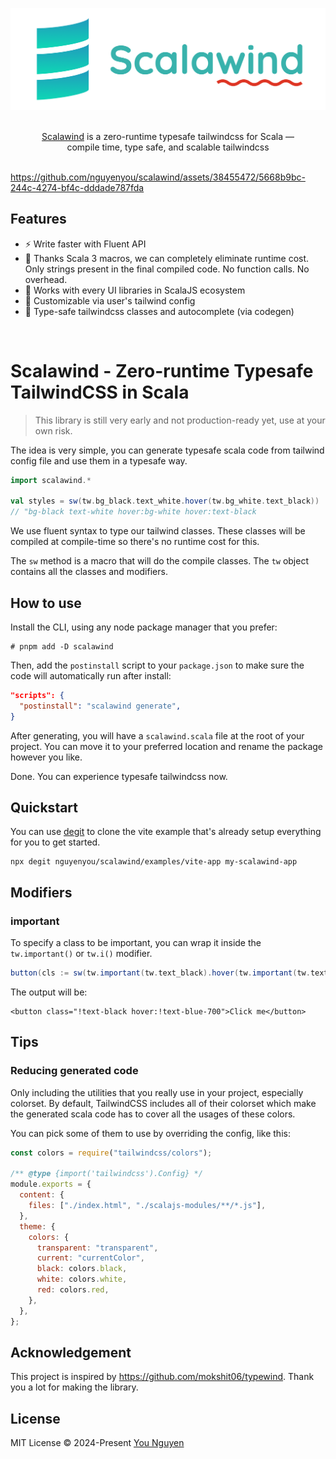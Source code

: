 ![Write typesafe Tailwindcss with Scalawind](.github/assets/banner.png 'Write typesafe Tailwindcss with Scalawind')

<p align="center">
  <br/>
  <a href="https://github.com/nguyenyou/scalawind">Scalawind</a> is a zero-runtime typesafe tailwindcss for Scala &mdash;
  <br/>
  compile time, type safe, and scalable tailwindcss
  <br/><br/>
</p>

https://github.com/nguyenyou/scalawind/assets/38455472/5668b9bc-244c-4274-bf4c-dddade787fda

## Features

- ⚡️  Write faster with Fluent API
- 🚀 Thanks Scala 3 macros, we can completely eliminate runtime cost. Only strings present in the final compiled code. No function calls. No overhead.
- 🦄 Works with every UI libraries in ScalaJS ecosystem
- 🎨 Customizable via user's tailwind config
- 💪 Type-safe tailwindcss classes and autocomplete (via codegen)

<br/>

# Scalawind - Zero-runtime Typesafe TailwindCSS in Scala

> This library is still very early and not production-ready yet, use at your own risk.

The idea is very simple, you can generate typesafe scala code from tailwind config file and use them in a typesafe way.


```scala
import scalawind.*

val styles = sw(tw.bg_black.text_white.hover(tw.bg_white.text_black))
// "bg-black text-white hover:bg-white hover:text-black
```

We use fluent syntax to type our tailwind classes. These classes will be compiled at compile-time so there's no runtime cost for this.

The `sw` method is a macro that will do the compile classes.
The `tw` object contains all the classes and modifiers.

## How to use

Install the CLI, using any node package manager that you prefer:

```
# pnpm add -D scalawind
```

Then, add the `postinstall` script to your `package.json` to make sure the code will automatically run after install:

```json
"scripts": {
  "postinstall": "scalawind generate",
}
```

After generating, you will have a `scalawind.scala` file at the root of your project. You can move it to your preferred location and rename the package however you like.

Done. You can experience typesafe tailwindcss now.

## Quickstart

You can use [degit](https://github.com/Rich-Harris/degit) to clone the vite example that's already setup everything for you to get started.

```
npx degit nguyenyou/scalawind/examples/vite-app my-scalawind-app
```

## Modifiers

### important

To specify a class to be important, you can wrap it inside the `tw.important()` or `tw.i()` modifier.

```scala
button(cls := sw(tw.important(tw.text_black).hover(tw.important(tw.text_blue_700))), "Click me")
```

The output will be:
```
<button class="!text-black hover:!text-blue-700">Click me</button>
```


## Tips

### Reducing generated code
Only including the utilities that you really use in your project, especially colorset. By default, TailwindCSS includes all of their colorset which make the generated scala code has to cover all the usages of these colors.

You can pick some of them to use by overriding the config, like this:

```js
const colors = require("tailwindcss/colors");

/** @type {import('tailwindcss').Config} */
module.exports = {
  content: {
    files: ["./index.html", "./scalajs-modules/**/*.js"],
  },
  theme: {
    colors: {
      transparent: "transparent",
      current: "currentColor",
      black: colors.black,
      white: colors.white,
      red: colors.red,
    },
  },
};

```


## Acknowledgement

This project is inspired by https://github.com/mokshit06/typewind. Thank you a lot for making the library.

## License

MIT License © 2024-Present [You Nguyen](https://github.com/younguyen)
